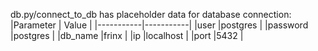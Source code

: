 db.py/connect_to_db has placeholder data for database connection:
|Parameter  | Value     |
|-----------|-----------|
|user       |postgres   |
|password   |postgres   |
|db_name    |frinx      |
|ip         |localhost  |
|port       |5432       |